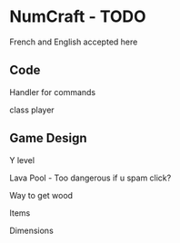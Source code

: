 # NumCraft - TODO

French and English accepted here

## Code

Handler for commands

class player

## Game Design

Y level

Lava Pool - Too dangerous if u spam click?

Way to get wood

Items

Dimensions

